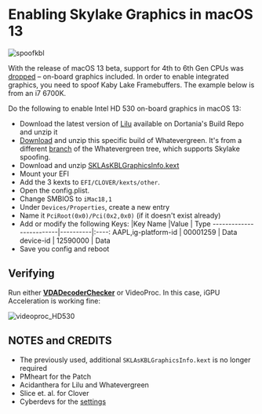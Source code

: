 # Enabling Skylake Graphics in macOS 13
![spoofkbl](https://user-images.githubusercontent.com/76865553/174734416-c00fd81f-644f-43dd-a44b-80831d859894.png)

With the release of macOS 13 beta, support for 4th to 6th Gen CPUs was [dropped](https://github.com/dortania/OpenCore-Legacy-Patcher/issues/998) – on-board graphics included. In order to enable integrated graphics, you need to spoof Kaby Lake Framebuffers. The example below is from an i7 6700K.

Do the following to enable Intel HD 530 on-board graphics in macOS 13: 

- Download the latest version of [Lilu](https://dortania.github.io/builds/?product=Lilu&viewall=true) available on Dortania's Build Repo and unzip it
- [Download](https://github.com/5T33Z0/Clover-Crate/blob/main/Graphics/Skylake_Spoofing_macOS13/WhateverGreen-1.6.0-RELEASE.zip?raw=true) and unzip this specific build of Whatevergreen. It's from a different [branch](https://github.com/acidanthera/WhateverGreen/actions/runs/2495481119) of the Whatevergreen tree, which supports Skylake spoofing.
- Download and unzip [SKLAsKBLGraphicsInfo.kext](https://github.com/5T33Z0/Clover-Crate/blob/main/Graphics/Skylake_Spoofing_macOS13/SKLAsKBLGraphicsInfo.kext.zip?raw=true)
- Mount your EFI
- Add the 3 kexts to `EFI/CLOVER/kexts/other`.
- Open the config.plist.
- Change SMBIOS to `iMac18,1`
- Under `Devices/Properties`, create a new entry 
- Name it `PciRoot(0x0)/Pci(0x2,0x0)` (if it doesn't exist already)
- Add or modify the following Keys:
	|Key Name                |Value     | Type
	-------------------------|----------|:----:
	AAPL,ig-platform-id      | 00001259 | Data
	device-id                | 12590000 | Data
- Save you config and reboot

## Verifying
Run either [**VDADecoderChecker**](https://i.applelife.ru/2019/05/451893_10.12_VDADecoderChecker.zip) or VideoProc. In this case, iGPU Acceleration is working fine:

![videoproc_HD530](https://user-images.githubusercontent.com/76865553/174106261-050c342d-66f9-4f98-b63c-c4bbea3f7f28.png)

## NOTES and CREDITS
- The previously used, additional `SKLAsKBLGraphicsInfo.kext` is no longer required
- PMheart for the Patch 
- Acidanthera for Lilu and Whatevergreen
- Slice et. al. for Clover
- Cyberdevs for the [settings](https://www.insanelymac.com/forum/topic/351969-pre-release-macos-ventura/?do=findComment&comment=2785675)
